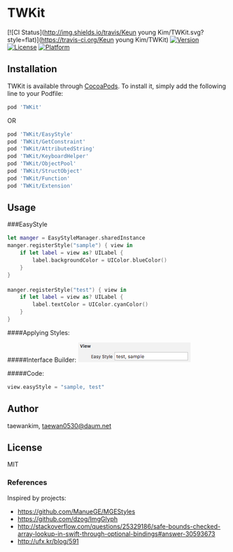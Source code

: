 # TWKit

[![CI Status](http://img.shields.io/travis/Keun young Kim/TWKit.svg?style=flat)](https://travis-ci.org/Keun young Kim/TWKit)
[![Version](https://img.shields.io/cocoapods/v/TWKit.svg?style=flat)](http://cocoapods.org/pods/TWKit)
[![License](https://img.shields.io/cocoapods/l/TWKit.svg?style=flat)](http://cocoapods.org/pods/TWKit)
[![Platform](https://img.shields.io/cocoapods/p/TWKit.svg?style=flat)](http://cocoapods.org/pods/TWKit)

## Installation

TWKit is available through [CocoaPods](http://cocoapods.org). To install
it, simply add the following line to your Podfile:

```ruby
pod 'TWKit'
```

OR

```ruby
pod 'TWKit/EasyStyle'
pod 'TWKit/GetConstraint'
pod 'TWKit/AttributedString'
pod 'TWKit/KeyboardHelper'
pod 'TWKit/ObjectPool'
pod 'TWKit/StructObject'
pod 'TWKit/Function'
pod 'TWKit/Extension'
```

## Usage

###EasyStyle
```swift
let manger = EasyStyleManager.sharedInstance
manger.registerStyle("sample") { view in
    if let label = view as? UILabel {
        label.backgroundColor = UIColor.blueColor()
    }
}

manger.registerStyle("test") { view in
    if let label = view as? UILabel {
        label.textColor = UIColor.cyanColor()
    }
}
```

####Applying Styles:

#####Interface Builder:
![Alt text](imgs/easystyle_01.png?raw=true)

#####Code:
```swift
view.easyStyle = "sample, test"
```


## Author

taewankim, taewan0530@daum.net

## License

MIT


### References

Inspired by projects: 
- https://github.com/ManueGE/MGEStyles
- https://github.com/dzog/ImgGlyph
- http://stackoverflow.com/questions/25329186/safe-bounds-checked-array-lookup-in-swift-through-optional-bindings#answer-30593673
- http://ufx.kr/blog/591